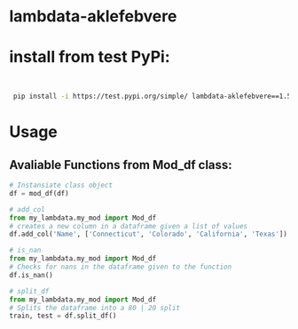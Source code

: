 # lambdata-aklefebvere

# install from test PyPi:

```sh


 pip install -i https://test.pypi.org/simple/ lambdata-aklefebvere==1.5


 ```

# Usage
## Avaliable Functions from Mod_df class:
```py
# Instansiate class object
df = mod_df(df)
```

 ```py
 # add_col
 from my_lambdata.my_mod import Mod_df
 # creates a new column in a dataframe given a list of values
 df.add_col('Name', ['Connecticut', 'Colorado', 'California', 'Texas'])
 ```

 ```py
 # is_nan
 from my_lambdata.my_mod import Mod_df
 # Checks for nans in the dataframe given to the function
 df.is_nan()
 ```

 ```py
 # split_df
 from my_lambdata.my_mod import Mod_df
 # Splits the dataframe into a 80 | 20 split
 train, test = df.split_df()
 ```